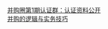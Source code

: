   
[并购圈第1期认证群：认证资料公开](http://www.dianyue.me/archives/230/jpsrktporzurcvnv/)  
[并购的逻辑与实务技巧](http://www.dianyue.me/archives/718/d4hyuskcimvpg7qb/)